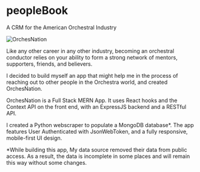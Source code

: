 # peopleBook
A CRM for the American Orchestral Industry

![OrchesNation](./client/src/layout/orchesNationShot.png)

Like any other career in any other industry, becoming an orchestral conductor relies on your ability to form a strong network of mentors, supporters, friends, and believers.

I decided to build myself an app that might help me in the process of reaching out to other people in the Orchestra world, and created OrchesNation. 

OrchesNation is a Full Stack MERN App. It uses React hooks and the Context API on the front end, with an ExpressJS backend and a RESTful API.

I created a Python webscraper to populate a MongoDB database*. The app features User Authenticated with JsonWebToken, and a fully responsive, mobile-first UI design.




*While building this app, My data source removed their data from public access. As a result, the data is incomplete in some places and will remain this way without some changes. 
